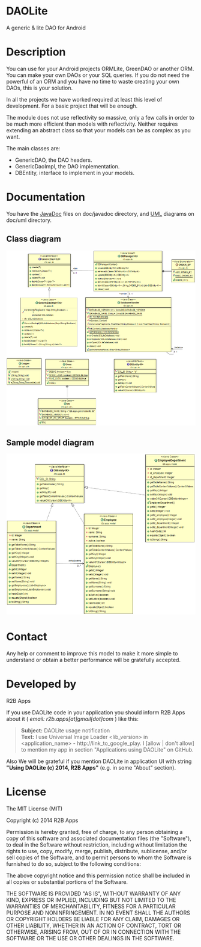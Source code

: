 DAOLite
=======

A generic & lite DAO for Android



Description
===========
You can use for your Android projects ORMLite, GreenDAO or another ORM. You 
can make your own DAOs or your SQL queries.
If you do not need the powerful of an ORM and you have no time to waste 
creating your own DAOs, this is your solution.

In all the projects we have worked required at least this level of development. 
For a basic project that will be enough. 

The module does not use reflectivity so massive, only a few calls in order 
to be much more efficient than models with reflectivity. Neither requires 
extending an abstract class so that your models can be as complex as you want.

The main classes are:
* GenericDAO, the DAO headers.
* GenericDaoImpl, the DAO implementation.
* DBEntity, interface to implement in your models.



Documentation
=============
You have the [JavaDoc](GenericDAOLite/doc/javadoc) files on doc/javadoc directory, 
and [UML](GenericDAOLite/doc/uml) diagrams on doc/uml directory.

Class diagram
-------------
![Class diagram](GenericDAOLite/doc/uml/ClassDiagram.png?raw=true "Class diagram")

Sample model diagram
--------------------
![Sample model diagram](GenericDAOLite/doc/uml/BusinessModelDiagram.png?raw=true "Sample model diagram")



Contact
=======
Any help or comment to improve this model to make it more simple to understand 
or obtain a better performance will be gratefully accepted.



Developed by
============
R2B Apps

If you use DAOLite code in your application you should inform R2B Apps about it ( *email: r2b.apps[at]gmail[dot]com* ) like this:
> **Subject:** DAOLite usage notification<br />
> **Text:** I use Universal Image Loader &lt;lib_version> in &lt;application_name> - http://link_to_google_play.
> I [allow | don't allow] to mention my app in section "Applications using DAOLite" on GitHub.

Also We will be grateful if you mention DAOLite in application UI with string **"Using DAOLite (c) 2014, R2B Apps"** (e.g. in some "About" section).



License
=======
The MIT License (MIT)

Copyright (c) 2014 R2B Apps

Permission is hereby granted, free of charge, to any person obtaining a copy
of this software and associated documentation files (the "Software"), to deal
in the Software without restriction, including without limitation the rights
to use, copy, modify, merge, publish, distribute, sublicense, and/or sell
copies of the Software, and to permit persons to whom the Software is
furnished to do so, subject to the following conditions:

The above copyright notice and this permission notice shall be included in all
copies or substantial portions of the Software.

THE SOFTWARE IS PROVIDED "AS IS", WITHOUT WARRANTY OF ANY KIND, EXPRESS OR
IMPLIED, INCLUDING BUT NOT LIMITED TO THE WARRANTIES OF MERCHANTABILITY,
FITNESS FOR A PARTICULAR PURPOSE AND NONINFRINGEMENT. IN NO EVENT SHALL THE
AUTHORS OR COPYRIGHT HOLDERS BE LIABLE FOR ANY CLAIM, DAMAGES OR OTHER
LIABILITY, WHETHER IN AN ACTION OF CONTRACT, TORT OR OTHERWISE, ARISING FROM,
OUT OF OR IN CONNECTION WITH THE SOFTWARE OR THE USE OR OTHER DEALINGS IN THE
SOFTWARE.
